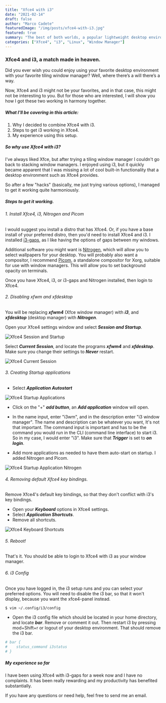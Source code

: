 ```yaml
---
title: "Xfce4 with i3"
date: "2021-02-14"
draft: false
author: "Marco Cadete"
featuredImage: "/img/posts/xfce4-with-i3.jpg"
featured: true
summary: "The best of both worlds, a popular lightweight desktop environment with a tiling window manager."
categories: ["Xfce4", "i3", "Linux", "Window Manager"]
---
```


### Xfce4 and i3, a match made in heaven.
Did you ever wish you could enjoy using your favorite desktop environment with your favorite tiling window manager? Well, where there’s a will there’s a way.  

Now, Xfce4 and i3 might not be your favorites, and in that case, this might not be interesting to you. But for those who are interested, I will show you how I got these two working in harmony together.  

##### What I'll be covering in this article:
1. Why I decided to combine Xfce4 with i3.
2. Steps to get i3 working in Xfce4.
3. My experience using this setup.

##### So why use Xfce4 with i3?
I've always liked Xfce, but after trying a tiling window manager I couldn't go back to stacking window managers. I enjoyed using i3, but it quickly became apparent that I was missing a lot of cool built-in functionality that a desktop environment such as Xfce4 provides.  

So after a few "hacks" (basically, me just trying various options), I managed to get it working quite harmoniously.  

##### Steps to get it working.  

###### 1. Install Xfce4, i3, Nitrogen and Picom

I would suggest you install a distro that has Xfce4. Or, if you have a base install of your preferred distro, then you'd need to install Xfce4 and i3. I installed [i3-gaps](https://github.com/Airblader/i3), as I like having the options of gaps between my windows.  

Additional software you might want is [Nitrogen](https://wiki.archlinux.org/index.php/nitrogen), which will allow you to select wallpapers for your desktop. You will probably also want a compositor, I recommend [Picom](https://wiki.archlinux.org/index.php/Picom), a standalone compositor for Xorg, suitable for use with window managers. This will allow you to set background opacity on terminals.

Once you have Xfce4, i3, or i3-gaps and Nitrogen installed, then login to Xfce4.  

###### 2. Disabling xfwm and xfdesktop

You will be replacing ***xfwm4*** (Xfce window manager) with ***i3***, and ***xfdesktop*** (desktop manager) with ***Nitrogen***.  

Open your Xfce4 settings window and select ***Session and Startup***.

![Xfce4 Session and Startup](/img/posts/xfce4-session-and-startup.jpg)  

Select ***Current Session***, and locate the programs ***xfwm4*** and ***xfdesktop***. Make sure you change their settings to ***Never*** restart.  

![Xfce4 Current Session](/img/posts/xfce4-current-session.jpg)  

###### 3. Creating Startup applications

* Select ***Application Autostart***  

![Xfce4 Startup Applications](/img/posts/xfce4-add-startup-app.jpg)  

* Click on the "+" ***add button***, an ***Add application*** window will open.  

* In the name input, enter "i3wm", and in the description enter "i3 window manager". The name and description can be whatever you want, It's not that important. The command input is important and has to be the command you would run in the CLI (command line interface) to start i3. So in my case, I would enter "i3". Make sure that ***Trigger*** is set to ***on login***.
* Add more applications as needed to have them auto-start on startup. I added Nitrogen and Picom.  

![Xfce4 Startup Application Nitrogen](/img/posts/xfce4-add-startup-app-nitrogen.jpg)  

###### 4. Removing default Xfce4 key bindings.
Remove Xfce4's default key bindings, so that they don't conflict with i3's key bindings.  

* Open your ***Keyboard*** options in Xfce4 settings.
* Select ***Application Shortcuts***.
* Remove all shortcuts.  

![Xfce4 Keyboard Shortcuts](/img/posts/xfce4-keyboard-shortcuts.jpg)

###### 5. Reboot!
That's it. You should be able to login to Xfce4 with i3 as your window manager.

###### 6. i3 Config
Once you have logged in, the i3 setup runs and you can select your preferred options. You will need to disable the i3 bar, so that it won't display, because you want the xfce4-panel instead.  

```bash
$ vim ~/.config/i3/config
```

* Open the i3 config file which should be located in your home directory, and locate ***bar***. Remove or comment it out. Then restart i3 by pressing mod+Shift+r or logout of your desktop environment. That should remove the i3 bar.  

```bash
# bar {
#    status_command i3status
# }
```

##### My experience so far

I have been using Xfce4 with i3-gaps for a week now and I have no complaints.
It has been really rewarding and my productivity has benefited substantially.  

If you have any questions or need help, feel free to send me an email.

